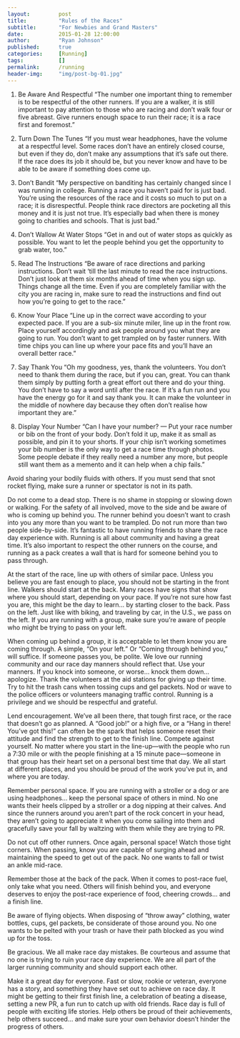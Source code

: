 ```yaml
---
layout:         post
title:          "Rules of the Races"
subtitle:       "For Newbies and Grand Masters"
date:           2015-01-28 12:00:00
author:         "Ryan Johnson"
published:      true
categories:     [Running]
tags:           []
permalink:      /running
header-img:     "img/post-bg-01.jpg"
---
```


1. Be Aware And Respectful
“The number one important thing to remember is to be respectful of the other runners. If you are a walker, it is still important to pay attention to those who are racing and don’t walk four or five abreast. Give runners enough space to run their race; it is a race first and foremost.”

2. Turn Down The Tunes
“If you must wear headphones, have the volume at a respectful level. Some races don’t have an entirely closed course, but even if they do, don’t make any assumptions that it’s safe out there. If the race does its job it should be, but you never know and have to be able to be aware if something does come up.

3. Don’t Bandit
“My perspective on banditing has certainly changed since I was running in college. Running a race you haven’t paid for is just bad. You’re using the resources of the race and it costs so much to put on a race; it is disrespectful. People think race directors are pocketing all this money and it is just not true. It’s especially bad when there is money going to charities and schools. That is just bad.”

4. Don’t Wallow At Water Stops
“Get in and out of water stops as quickly as possible. You want to let the people behind you get the opportunity to grab water, too.”

5. Read The Instructions
“Be aware of race directions and parking instructions. Don’t wait ‘till the last minute to read the race instructions. Don’t just look at them six months ahead of time when you sign up. Things change all the time. Even if you are completely familiar with the city you are racing in, make sure to read the instructions and find out how you’re going to get to the race.”

6. Know Your Place
“Line up in the correct wave according to your expected pace. If you are a sub-six minute miler, line up in the front row. Place yourself accordingly and ask people around you what they are going to run. You don’t want to get trampled on by faster runners. With time chips you can line up where your pace fits and you’ll have an overall better race.”

7. Say Thank You
“Oh my goodness, yes, thank the volunteers. You don’t need to thank them during the race, but if you can, great. You can thank them simply by putting forth a great effort out there and do your thing. You don’t have to say a word until after the race. If it’s a fun run and you have the energy go for it and say thank you. It can make the volunteer in the middle of nowhere day because they often don’t realise how important they are.”

8. Display Your Number
“Can I have your number? — Put your race number or bib on the front of your body. Don’t fold it up, make it as small as possible, and pin it to your shorts. If your chip isn’t working sometimes your bib number is the only way to get a race time through photos. Some people debate if they really need a number any more, but people still want them as a memento and it can help when a chip fails.”

Avoid sharing your bodily fluids with others. If you must send that snot rocket flying, make sure a runner or spectator is not in its path.

Do not come to a dead stop. There is no shame in stopping or slowing down or walking. For the safety of all involved, move to the side and be aware of who is coming up behind you. The runner behind you doesn’t want to crash into you any more than you want to be trampled.
Do not run more than two people side-by-side. It’s fantastic to have running friends to share the race day experience with. Running is all about community and having a great time. It’s also important to respect the other runners on the course, and running as a pack creates a wall that is hard for someone behind you to pass through.

At the start of the race, line up with others of similar pace. Unless you believe you are fast enough to place, you should not be starting in the front line. Walkers should start at the back. Many races have signs that show where you should start, depending on your pace. If you’re not sure how fast you are, this might be the day to learn… by starting closer to the back.
Pass on the left. Just like with biking, and traveling by car, in the U.S., we pass on the left. If you are running with a group, make sure you’re aware of people who might be trying to pass on your left.

When coming up behind a group, it is acceptable to let them know you are coming through. A simple, “On your left.” Or “Coming through behind you,” will suffice. If someone passes you, be polite. We love our running community and our race day manners should reflect that.
Use your manners. If you knock into someone, or worse… knock them down… apologize. Thank the volunteers at the aid stations for giving up their time. Try to hit the trash cans when tossing cups and gel packets. Nod or wave to the police officers or volunteers managing traffic control. Running is a privilege and we should be respectful and grateful.

Lend encouragement. We’ve all been there, that tough first race, or the race that doesn’t go as planned. A “Good job!” or a high five, or a “Hang in there! You’ve got this!” can often be the spark that helps someone reset their attitude and find the strength to get to the finish line.
Compete against yourself. No matter where you start in the line-up—with the people who run a 7:30 mile or with the people finishing at a 15 minute pace—someone in that group has their heart set on a personal best time that day. We all start at different places, and you should be proud of the work you’ve put in, and where you are today.

Remember personal space. If you are running with a stroller or a dog or are using headphones… keep the personal space of others in mind. No one wants their heels clipped by a stroller or a dog nipping at their calves. And since the runners around you aren’t part of the rock concert in your head, they aren’t going to appreciate it when you come sailing into them and gracefully save your fall by waltzing with them while they are trying to PR.

Do not cut off other runners. Once again, personal space! Watch those tight corners. When passing, know you are capable of surging ahead and maintaining the speed to get out of the pack. No one wants to fall or twist an ankle mid-race.

Remember those at the back of the pack. When it comes to post-race fuel, only take what you need. Others will finish behind you, and everyone deserves to enjoy the post-race experience of food, cheering crowds… and a finish line.

Be aware of flying objects. When disposing of “throw away” clothing, water bottles, cups, gel packets, be considerate of those around you. No one wants to be pelted with your trash or have their path blocked as you wind up for the toss.

Be gracious. We all make race day mistakes. Be courteous and assume that no one is trying to ruin your race day experience. We are all part of the larger running community and should support each other.

Make it a great day for everyone. Fast or slow, rookie or veteran, everyone has a story, and something they have set out to achieve on race day. It might be getting to their first finish line, a celebration of beating a disease, setting a new PR, a fun run to catch up with old friends. Race day is full of people with exciting life stories. Help others be proud of their achievements, help others succeed… and make sure your own behavior doesn’t hinder the progress of others.